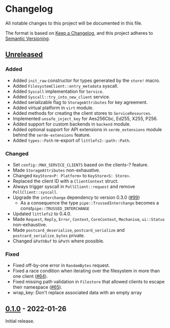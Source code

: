 # Changelog
All notable changes to this project will be documented in this file.

The format is based on [Keep a Changelog](https://keepachangelog.com/en/1.0.0/),
and this project adheres to [Semantic Versioning](https://semver.org/spec/v2.0.0.html).

## [Unreleased]

### Added

- Added `init_raw` constructor for types generated by the `store!` macro.
- Added `FilesystemClient::entry_metadata` syscall.
- Added `Syscall` implementation for `Service`.
- Added `Syscall::try_into_new_client` service.
- Added serializable flag to `StorageAttributes` for key agreement.
- Added virtual platform in `virt` module.
- Added methods for creating the client stores to `ServiceResources`.
- Implemented `unsafe_inject_key` for Aes256Cbc, Ed255, X255, P256.
- Added support for custom backends in `backend` module.
- Added optional support for API extensions in `serde_extensions` module
  behind the `serde-extensions` feature.
- Added `types::Path` re-export of `littlefs2::path::Path`.

### Changed

- Set `config::MAX_SERVICE_CLIENTS` based on the clients-? feature.
- Made `StorageAttributes` non-exhaustive.
- Changed `KeyStore<P: Platform>` to `KeyStore<S: Store>`.
- Replaced the client ID with a `ClientContext` struct.
- Always trigger syscall in `PollClient::request` and remove
  `PollClient::syscall`.
- Upgrade the `interchange` dependency to version 0.3.0 ([#99][])
  - As a consequence the type `pipe::TrussedInterchange` becomes a const`pipe::TRUSSED_INTERCHANGE`
- Updated `littlefs2` to 0.4.0.
- Made `Request`, `Reply`, `Error`, `Context`, `CoreContext`, `Mechanism`,
  `ui::Status` non-exhaustive.
- Made `postcard_deserialize`, `postcard_serialize` and
  `postcard_serialize_bytes` private.
- Changed `&PathBuf` to `&Path` where possible.

### Fixed

- Fixed off-by-one error in `RandomBytes` request.
- Fixed a race condition when iterating over the filesystem in more than one
  client ([#64]).
- Fixed missing path validation in `Filestore` that allowed clients to escape
  their namespace ([#65]).
- wrap_key: Don't replace associated data with an empty array

[#64]: https://github.com/trussed-dev/trussed/issues/64
[#65]: https://github.com/trussed-dev/trussed/issues/65
[#99]: https://github.com/trussed-dev/trussed/issues/99

## [0.1.0] - 2022-01-26

Initial release.

[Unreleased]: https://github.com/trussed-dev/trussed/compare/0.1.0...HEAD
[0.1.0]: https://github.com/trussed-dev/trussed/releases/tag/v0.1.0
